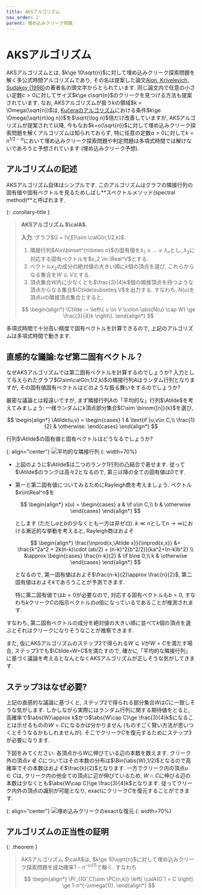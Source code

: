 ```yaml
---
title: AKSアルゴリズム
nav_order: 2
parent: 埋め込みクリーク問題
---
```


# AKSアルゴリズム

AKSアルゴリズムとは, $k\ge 10\sqrt{n}$に対して埋め込みクリーク探索問題を解く多公式時間アルゴリズムであり,
その名は提案した論文[Alon, Krivelevich, Sudakov (1998)](https://onlinelibrary.wiley.com/doi/10.1002/(SICI)1098-2418(199810/12)13:3/4%3C457::AID-RSA14%3E3.0.CO;2-W)の著者名の頭文字からとられています.
同じ論文内で任意の小さい定数$c>0$に対してサイズ$k\ge c\sqrt{n}$のクリークを見つける方法も提案されています.
なお, AKSアルゴリズムが扱う$k$の領域$k = \Omega(\sqrt{n})$は, 
[Kučeraのアルゴリズム]({{site.baseurl}}/docs/planted_clique/Kuceraのアルゴリズム)における条件$k\ge \Omega(\sqrt{n\log n})$を$\sqrt{\log n}$倍だけ改善していますが,
AKSアルゴリズムが提案されて以降, 今もなお$k=o(\sqrt{n})$に対して埋め込みクリーク探索問題を解くアルゴリズムは知られておらず, 特に任意の定数$\alpha>0$に対して$k=n^{1/2-\alpha}$において埋め込みクリーク探索問題や判定問題は多項式時間では解けないであろうと予想されています (埋め込みクリーク予想).

## アルゴリズムの記述

AKSアルゴリズム自体はシンプルです.
このアルゴリズムはグラフの隣接行列の固有値や固有ベクトルを見るためしばし**スペクトルメソッド(spectral method)**と呼ばれます.

{: .corollary-title }
> **AKSアルゴリズム $\calA$.**
>
> **入力**: グラフ$G = (V,E)\sim \calG(n,1/2,k)$.
>
> 1. 隣接行列$A\in\binset^{n\times n}$の固有値を$\lambda_1\ge \dots \ge \lambda_n$とし, $\lambda_2$に対応する固有ベクトルを$x_2 \in \Real^V$とする.
> 2. ベクトル$x_2$の成分の絶対値の大きい順に$k$個の頂点を選び, これらからなる集合を$W\subseteq V$とする.
> 3. 頂点集合$W$内に少なくとも$\frac{3}{4}k$個の隣接頂点を持つような頂点からなる集合$\Ctilde\subseteq V$を出力する. すなわち, $N(u)$を頂点$u$の隣接頂点集合とすると,
>
> $$
  \begin{align*}
    \Ctilde :=  \left\{ u \in V \colon \abs{N(u) \cap W} \ge \frac{3}{4}k \right\}.
  \end{align*}
> $$

多項式時間で十分高い精度で固有ベクトルを計算できるので, 上記のアルゴリズムは多項式時間で動きます.

## 直感的な議論:なぜ第二固有ベクトル？

なぜAKSアルゴリズムでは第二固有ベクトルを計算するのでしょうか?
入力として与えられたグラフ$G\sim\calG(n,1/2,k)$の隣接行列$A$はランダム行列となりますが, その固有値固有ベクトルはどのような振る舞いをするのでしょうか?

厳密な議論とは程遠いですが, まず隣接行列$A$の「平均的な」行列$\Atilde$を考えてみましょう:
一様ランダムに$k$頂点部分集合$C\sim \binom{[n]}{k}$を選び,

$$
  \begin{align*}
    \Atilde(u,v) = \begin{cases}
      1	& \text{if }u,v\in C,\\
      \frac{1}{2} & \otherwise.
    \end{cases}
  \end{align*}
$$

行列$\Atilde$の固有値と固有ベクトルはどうなるでしょうか?


{: align="center"}
![平均的な隣接行列]({{site.baseurl}}/docs/planted_clique/images/PC_average_adjmatrix.svg)
{: width=70%}

- 上図のように$\Atilde$は二つのランク$1$行列の凸結合で表せます. 従って$\Atilde$のランクは高々$2$となるので, 第三以降の全ての固有値は$0$です.
- 第一と第二固有値についてみるためにRayleigh商を考えましょう. ベクトル$x\in\Real^n$を
 
  $$
    \begin{align*}
      x(u) = \begin{cases}
        a	& \if u\in C,\\
        b & \otherwise
      \end{cases}
    \end{align*}
  $$

  とします (ただし$a$と$b$の少なくとも一方は非ゼロ). $k\ll n$として$n\to\infty$における漸近的な挙動を考えると, Rayleigh商はおよそ

  $$
    \begin{align*}
      \frac{\inprod{x,\Atilde x}}{\inprod{x,x}} &= \frac{k^2a^2 + 2k(n-k)\cdot (ab/2) + (n-k)^2(b^2/2)}{ka^2+(n-k)b^2} \\
      &\approx \begin{cases}
        \frac{n-k}{2}	& \if b\ne 0,\\
        k & \otherwise
      \end{cases}
    \end{align*}
  $$

  となるので, 第一固有値はおよそ$\frac{n-k}{2}\approx \frac{n}{2}$, 第二固有値はおよそ$k$であろうことが予測できます.
  
  特に第二固有値では$b=0$が必要なので, 対応する固有ベクトルも$b=0$, すなわち$k$クリーク$C$の指示ベクトルの$a$倍になっているであることが推測されます.

すなわち, 第二固有ベクトルの成分を絶対値の大きい順に並べて$k$個の頂点を選ぶとそれはクリークになりそうなことが推察できます.

また, 仮にAKSアルゴリズムのステップ2で得られる$W\subseteq V$が$W=C$を満たす場合, ステップ3でも$\Ctilde=W=C$を満たすので, 確かに「平均的な隣接行列」に基づく議論を考えるとなんとなくAKSアルゴリズムが正しそうな気がしてきます.

## ステップ3はなぜ必要?

上記の直感的な議論に基づくと, ステップ2で得られる部分集合$W$は$C$に一致しそうな気がします.
しかしながら実際にはランダム行列に関する期待値をとると, 高確率で$\abs{W}\approx k$かつ$\abs{W\cap C}\ge \frac{3}{4}k$になることは示せるものの$W=C$になるかは分かりません (ものすごく賢い方法が思いつくとそうなるかもしれませんが).
そこでクリーク$C$を復元するためにステップ3が必要になります.

下図をみてください.
各頂点から$W$に伸びている辺の本数を数えます.
クリーク外の頂点$v\not\in C$についてはその本数の分布は$\Bin(\abs{W},1/2)$となるので高確率でその本数はおよそ$\frac{k}{2}$となります.
一方でクリーク内の頂点$u\in C$は, クリーク内の他全ての頂点に辺が伸びているため, $W\cap C$に伸びる辺の本数は少なくとも$\abs{W\cap C}\ge \frac{3}{4}k$となります.
従ってクリーク内外の頂点の識別が可能となり, exactにクリーク$C$を復元することができます.

{: align="center"}
![埋め込みクリークのexactな復元]({{site.baseurl}}/docs/planted_clique/images/PC_overlap.svg)
{: width=70%}

## アルゴリズムの正当性の証明

{: .theorem }
> AKSアルゴリズム $\calA$は, $k\ge 10\sqrt{n}$に対して埋め込みクリーク探索問題を成功確率$1-n^{-\omega(1)}$で解く. すなわち
> 
> $$
  \begin{align*}
    \Pr_{(G',C)\sim \PC(n,k)} \left[ \calA(G') = C \right] \ge 1-n^{-\omega(1)}.
  \end{align*}
> $$

<!-- TODO: proof -->